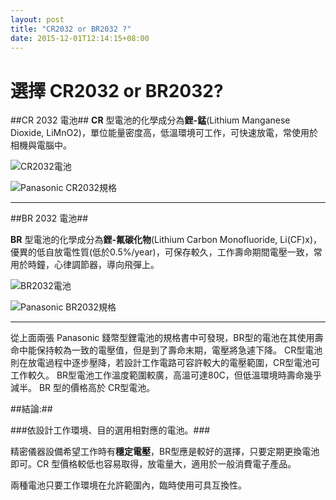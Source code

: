 ```yaml
---
layout: post
title: "CR2032 or BR2032 ?"
date: 2015-12-01T12:14:15+08:00
---
```


# 選擇 CR2032 or BR2032? #

##CR 2032 電池##
**CR** 型電池的化學成分為**鋰-錳**(Lithium Manganese Dioxide, LiMnO2)，單位能量密度高，低溫環境可工作，可快速放電，常使用於相機與電腦中。

![CR2032電池](https://7cf8b85992be18b4f27ce863770978770b1da00a.googledrive.com/host/0B3VMyKy-nGUYTG5rdXM0cm02WFk)

![Panasonic CR2032規格](https://9bd2b15ba1da1eff3422d8128661edde3af2f6ae.googledrive.com/host/0B3VMyKy-nGUYSmwyaWoycWxneHM)

---

##BR 2032 電池##

**BR** 型電池的化學成分為**鋰-氟碳化物**(Lithium Carbon Monofluoride, Li(CF)x)，優異的低自放電性質(低於0.5%/year)，可保存較久，工作壽命期間電壓一致，常用於時鐘，心律調節器，導向飛彈上。

![BR2032電池](https://a59cdffc0ff39df755ba511aa049d3f6032603df.googledrive.com/host/0B3VMyKy-nGUYNWhxY3R3UFNXX1U)

![Panasonic BR2032規格](https://662de08bd7b2b2dca4a2fa8d81de3e449305e237.googledrive.com/host/0B3VMyKy-nGUYM3B6NzIxRURSZUU)

---

從上面兩張 Panasonic 錢幣型鋰電池的規格書中可發現，BR型的電池在其使用壽命中能保持較為一致的電壓值，但是到了壽命末期，電壓將急遽下降。
CR型電池則在放電過程中逐步壓降，若設計工作電路可容許較大的電壓範圍，CR型電池可工作較久。
BR型電池工作溫度範圍較廣，高溫可達80C，但低溫環境時壽命幾乎減半。
BR 型的價格高於 CR型電池。

##結論:##

###依設計工作環境、目的選用相對應的電池。###

精密儀器設備希望工作時有**穩定電壓**，BR型應是較好的選擇，只要定期更換電池即可。CR 型價格較低也容易取得，放電量大，適用於一般消費電子產品。

兩種電池只要工作環境在允許範圍內，臨時使用可具互換性。
